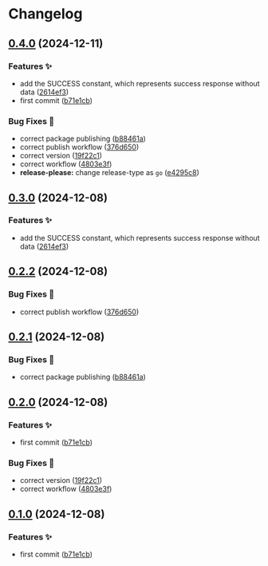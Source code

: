 # Changelog

## [0.4.0](https://github.com/hugomods/jsend/compare/v0.3.0...v0.4.0) (2024-12-11)


### Features ✨

* add the SUCCESS constant, which represents success response without data ([2614ef3](https://github.com/hugomods/jsend/commit/2614ef390e17394fd6ad81d9164a3673a1a42f95))
* first commit ([b71e1cb](https://github.com/hugomods/jsend/commit/b71e1cb7898dcc7f559a40f419df063c5ea445d0))


### Bug Fixes 🐞

* correct package publishing ([b88461a](https://github.com/hugomods/jsend/commit/b88461a660f910feb0bd4f1c9c01a930a27ddf27))
* correct publish workflow ([376d650](https://github.com/hugomods/jsend/commit/376d650168af976efe785727e332466d54c5a482))
* correct version ([19f22c1](https://github.com/hugomods/jsend/commit/19f22c17670e6459f37982fd48ace84bd53336e2))
* correct workflow ([4803e3f](https://github.com/hugomods/jsend/commit/4803e3fa1b1ee286bffdb25ad5fc1aecc21e7471))
* **release-please:** change release-type as `go` ([e4295c8](https://github.com/hugomods/jsend/commit/e4295c839a42f14528912d2e3bdb8654a20ac09b))

## [0.3.0](https://github.com/hugomods/jsend/compare/jsend/v0.2.2...jsend/v0.3.0) (2024-12-08)


### Features ✨

* add the SUCCESS constant, which represents success response without data ([2614ef3](https://github.com/hugomods/jsend/commit/2614ef390e17394fd6ad81d9164a3673a1a42f95))

## [0.2.2](https://github.com/hugomods/jsend/compare/jsend/v0.2.1...jsend/v0.2.2) (2024-12-08)


### Bug Fixes 🐞

* correct publish workflow ([376d650](https://github.com/hugomods/jsend/commit/376d650168af976efe785727e332466d54c5a482))

## [0.2.1](https://github.com/hugomods/jsend/compare/jsend/v0.2.0...jsend/v0.2.1) (2024-12-08)


### Bug Fixes 🐞

* correct package publishing ([b88461a](https://github.com/hugomods/jsend/commit/b88461a660f910feb0bd4f1c9c01a930a27ddf27))

## [0.2.0](https://github.com/hugomods/jsend/compare/jsend-v0.1.0...jsend/v0.2.0) (2024-12-08)


### Features ✨

* first commit ([b71e1cb](https://github.com/hugomods/jsend/commit/b71e1cb7898dcc7f559a40f419df063c5ea445d0))


### Bug Fixes 🐞

* correct version ([19f22c1](https://github.com/hugomods/jsend/commit/19f22c17670e6459f37982fd48ace84bd53336e2))
* correct workflow ([4803e3f](https://github.com/hugomods/jsend/commit/4803e3fa1b1ee286bffdb25ad5fc1aecc21e7471))

## [0.1.0](https://github.com/hugomods/jsend/compare/v0.0.1...v0.1.0) (2024-12-08)


### Features ✨

* first commit ([b71e1cb](https://github.com/hugomods/jsend/commit/b71e1cb7898dcc7f559a40f419df063c5ea445d0))
